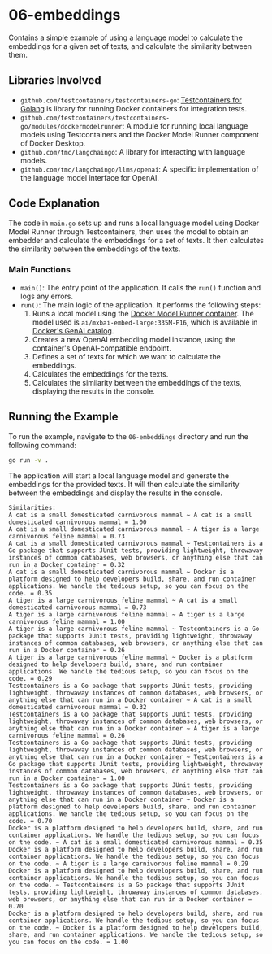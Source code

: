 # 06-embeddings

Contains a simple example of using a language model to calculate the embeddings for a given set of texts, and calculate the similarity between them.

## Libraries Involved

- `github.com/testcontainers/testcontainers-go`: [Testcontainers for Golang](https://github.com/testcontainers/testcontainers-go) is library for running Docker containers for integration tests.
- `github.com/testcontainers/testcontainers-go/modules/dockermodelrunner`: A module for running local language models using Testcontainers and the Docker Model Runner component of Docker Desktop.
- `github.com/tmc/langchaingo`: A library for interacting with language models.
- `github.com/tmc/langchaingo/llms/openai`: A specific implementation of the language model interface for OpenAI.

## Code Explanation

The code in `main.go` sets up and runs a local language model using Docker Model Runner through Testcontainers, then uses the model to obtain an embedder and calculate the embeddings for a set of texts. It then calculates the similarity between the embeddings of the texts.

### Main Functions

- `main()`: The entry point of the application. It calls the `run()` function and logs any errors.
- `run()`: The main logic of the application. It performs the following steps:
  1. Runs a local model using the [Docker Model Runner container](https://golang.testcontainers.org/modules/dockermodelrunner/). The model used is `ai/mxbai-embed-large:335M-F16`, which is available in [Docker's GenAI catalog](https://hub.docker.com/catalogs/gen-ai).
  2. Creates a new OpenAI embedding model instance, using the container's OpenAI-compatible endpoint.
  4. Defines a set of texts for which we want to calculate the embeddings.
  5. Calculates the embeddings for the texts.
  6. Calculates the similarity between the embeddings of the texts, displaying the results in the console.

## Running the Example

To run the example, navigate to the `06-embeddings` directory and run the following command:

```sh
go run -v .
```

The application will start a local language model and generate the embeddings for the provided texts.
It will then calculate the similarity between the embeddings and display the results in the console.

```shell
Similarities:
A cat is a small domesticated carnivorous mammal ~ A cat is a small domesticated carnivorous mammal = 1.00
A cat is a small domesticated carnivorous mammal ~ A tiger is a large carnivorous feline mammal = 0.73
A cat is a small domesticated carnivorous mammal ~ Testcontainers is a Go package that supports JUnit tests, providing lightweight, throwaway instances of common databases, web browsers, or anything else that can run in a Docker container = 0.32
A cat is a small domesticated carnivorous mammal ~ Docker is a platform designed to help developers build, share, and run container applications. We handle the tedious setup, so you can focus on the code. = 0.35
A tiger is a large carnivorous feline mammal ~ A cat is a small domesticated carnivorous mammal = 0.73
A tiger is a large carnivorous feline mammal ~ A tiger is a large carnivorous feline mammal = 1.00
A tiger is a large carnivorous feline mammal ~ Testcontainers is a Go package that supports JUnit tests, providing lightweight, throwaway instances of common databases, web browsers, or anything else that can run in a Docker container = 0.26
A tiger is a large carnivorous feline mammal ~ Docker is a platform designed to help developers build, share, and run container applications. We handle the tedious setup, so you can focus on the code. = 0.29
Testcontainers is a Go package that supports JUnit tests, providing lightweight, throwaway instances of common databases, web browsers, or anything else that can run in a Docker container ~ A cat is a small domesticated carnivorous mammal = 0.32
Testcontainers is a Go package that supports JUnit tests, providing lightweight, throwaway instances of common databases, web browsers, or anything else that can run in a Docker container ~ A tiger is a large carnivorous feline mammal = 0.26
Testcontainers is a Go package that supports JUnit tests, providing lightweight, throwaway instances of common databases, web browsers, or anything else that can run in a Docker container ~ Testcontainers is a Go package that supports JUnit tests, providing lightweight, throwaway instances of common databases, web browsers, or anything else that can run in a Docker container = 1.00
Testcontainers is a Go package that supports JUnit tests, providing lightweight, throwaway instances of common databases, web browsers, or anything else that can run in a Docker container ~ Docker is a platform designed to help developers build, share, and run container applications. We handle the tedious setup, so you can focus on the code. = 0.70
Docker is a platform designed to help developers build, share, and run container applications. We handle the tedious setup, so you can focus on the code. ~ A cat is a small domesticated carnivorous mammal = 0.35
Docker is a platform designed to help developers build, share, and run container applications. We handle the tedious setup, so you can focus on the code. ~ A tiger is a large carnivorous feline mammal = 0.29
Docker is a platform designed to help developers build, share, and run container applications. We handle the tedious setup, so you can focus on the code. ~ Testcontainers is a Go package that supports JUnit tests, providing lightweight, throwaway instances of common databases, web browsers, or anything else that can run in a Docker container = 0.70
Docker is a platform designed to help developers build, share, and run container applications. We handle the tedious setup, so you can focus on the code. ~ Docker is a platform designed to help developers build, share, and run container applications. We handle the tedious setup, so you can focus on the code. = 1.00
```
